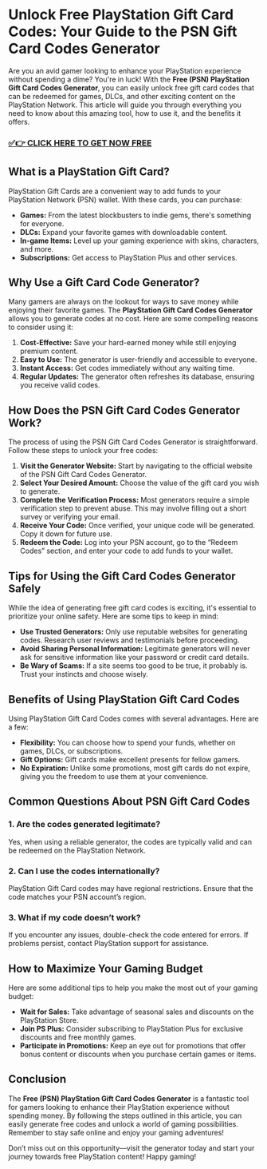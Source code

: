# Unlock Free PlayStation Gift Card Codes: Your Guide to the PSN Gift Card Codes Generator

Are you an avid gamer looking to enhance your PlayStation experience without spending a dime? You're in luck! With the **Free (PSN) PlayStation Gift Card Codes Generator**, you can easily unlock free gift card codes that can be redeemed for games, DLCs, and other exciting content on the PlayStation Network. This article will guide you through everything you need to know about this amazing tool, how to use it, and the benefits it offers.

### [✅👉 CLICK HERE TO GET NOW FREE](https://freerewards.xyz/psn/go/)

## What is a PlayStation Gift Card?

PlayStation Gift Cards are a convenient way to add funds to your PlayStation Network (PSN) wallet. With these cards, you can purchase:

- **Games:** From the latest blockbusters to indie gems, there's something for everyone.
- **DLCs:** Expand your favorite games with downloadable content.
- **In-game Items:** Level up your gaming experience with skins, characters, and more.
- **Subscriptions:** Get access to PlayStation Plus and other services.

## Why Use a Gift Card Code Generator?

Many gamers are always on the lookout for ways to save money while enjoying their favorite games. The **PlayStation Gift Card Codes Generator** allows you to generate codes at no cost. Here are some compelling reasons to consider using it:

1. **Cost-Effective:** Save your hard-earned money while still enjoying premium content.
2. **Easy to Use:** The generator is user-friendly and accessible to everyone.
3. **Instant Access:** Get codes immediately without any waiting time.
4. **Regular Updates:** The generator often refreshes its database, ensuring you receive valid codes.

## How Does the PSN Gift Card Codes Generator Work?

The process of using the PSN Gift Card Codes Generator is straightforward. Follow these steps to unlock your free codes:

1. **Visit the Generator Website:** Start by navigating to the official website of the PSN Gift Card Codes Generator.
2. **Select Your Desired Amount:** Choose the value of the gift card you wish to generate.
3. **Complete the Verification Process:** Most generators require a simple verification step to prevent abuse. This may involve filling out a short survey or verifying your email.
4. **Receive Your Code:** Once verified, your unique code will be generated. Copy it down for future use.
5. **Redeem the Code:** Log into your PSN account, go to the “Redeem Codes” section, and enter your code to add funds to your wallet.

## Tips for Using the Gift Card Codes Generator Safely

While the idea of generating free gift card codes is exciting, it's essential to prioritize your online safety. Here are some tips to keep in mind:

- **Use Trusted Generators:** Only use reputable websites for generating codes. Research user reviews and testimonials before proceeding.
- **Avoid Sharing Personal Information:** Legitimate generators will never ask for sensitive information like your password or credit card details.
- **Be Wary of Scams:** If a site seems too good to be true, it probably is. Trust your instincts and choose wisely.

## Benefits of Using PlayStation Gift Card Codes

Using PlayStation Gift Card Codes comes with several advantages. Here are a few:

- **Flexibility:** You can choose how to spend your funds, whether on games, DLCs, or subscriptions.
- **Gift Options:** Gift cards make excellent presents for fellow gamers.
- **No Expiration:** Unlike some promotions, most gift cards do not expire, giving you the freedom to use them at your convenience.

## Common Questions About PSN Gift Card Codes

### 1. Are the codes generated legitimate?

Yes, when using a reliable generator, the codes are typically valid and can be redeemed on the PlayStation Network.

### 2. Can I use the codes internationally?

PlayStation Gift Card codes may have regional restrictions. Ensure that the code matches your PSN account’s region.

### 3. What if my code doesn’t work?

If you encounter any issues, double-check the code entered for errors. If problems persist, contact PlayStation support for assistance.

## How to Maximize Your Gaming Budget

Here are some additional tips to help you make the most out of your gaming budget:

- **Wait for Sales:** Take advantage of seasonal sales and discounts on the PlayStation Store.
- **Join PS Plus:** Consider subscribing to PlayStation Plus for exclusive discounts and free monthly games.
- **Participate in Promotions:** Keep an eye out for promotions that offer bonus content or discounts when you purchase certain games or items.

## Conclusion

The **Free (PSN) PlayStation Gift Card Codes Generator** is a fantastic tool for gamers looking to enhance their PlayStation experience without spending money. By following the steps outlined in this article, you can easily generate free codes and unlock a world of gaming possibilities. Remember to stay safe online and enjoy your gaming adventures!

Don’t miss out on this opportunity—visit the generator today and start your journey towards free PlayStation content! Happy gaming!
